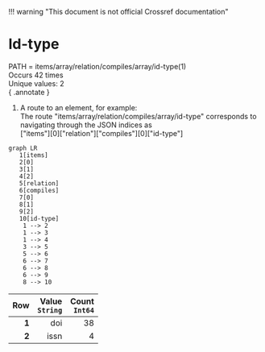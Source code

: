 !!! warning "This document is not official Crossref documentation"
# Id-type
PATH = items/array/relation/compiles/array/id-type(1)  
Occurs 42 times  
Unique values: 2  
{ .annotate }

1. A route to an element, for example:  
   The route "items/array/relation/compiles/array/id-type" corresponds to navigating through the JSON indices as  
   ["items"][0]["relation"]["compiles"][0]["id-type"]  

```mermaid
graph LR
   1[items]
   2[0]
   3[1]
   4[2]
   5[relation]
   6[compiles]
   7[0]
   8[1]
   9[2]
   10[id-type]
    1 --> 2
    1 --> 3
    1 --> 4
    3 --> 5
    5 --> 6
    6 --> 7
    6 --> 8
    6 --> 9
    8 --> 10
```

| **Row** | **Value**<br>`String` | **Count**<br>`Int64` |
|--------:|----------------------:|---------------------:|
| **1**   | doi                   | 38                   |
| **2**   | issn                  | 4                    |

